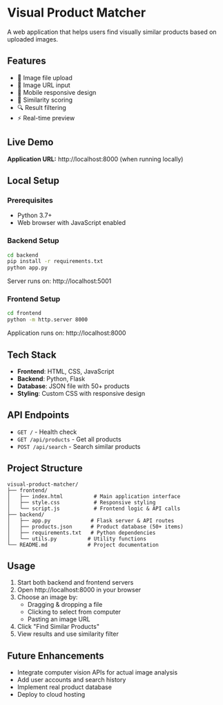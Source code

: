 # Visual Product Matcher

A web application that helps users find visually similar products based on uploaded images.

## Features

- 📁 Image file upload
- 🔗 Image URL input  
- 📱 Mobile responsive design
- 🎯 Similarity scoring
- 🔍 Result filtering
- ⚡ Real-time preview

## Live Demo

**Application URL:** http://localhost:8000 (when running locally)

## Local Setup

### Prerequisites
- Python 3.7+
- Web browser with JavaScript enabled

### Backend Setup
```bash
cd backend
pip install -r requirements.txt
python app.py
```
Server runs on: http://localhost:5001

### Frontend Setup
```bash
cd frontend
python -m http.server 8000
```
Application runs on: http://localhost:8000

## Tech Stack

- **Frontend**: HTML, CSS, JavaScript
- **Backend**: Python, Flask
- **Database**: JSON file with 50+ products
- **Styling**: Custom CSS with responsive design

## API Endpoints

- `GET /` - Health check
- `GET /api/products` - Get all products  
- `POST /api/search` - Search similar products

## Project Structure

```
visual-product-matcher/
├── frontend/
│   ├── index.html          # Main application interface
│   ├── style.css           # Responsive styling
│   └── script.js           # Frontend logic & API calls
├── backend/
│   ├── app.py             # Flask server & API routes
│   ├── products.json      # Product database (50+ items)
│   ├── requirements.txt   # Python dependencies
│   └── utils.py          # Utility functions
└── README.md             # Project documentation
```

## Usage

1. Start both backend and frontend servers
2. Open http://localhost:8000 in your browser
3. Choose an image by:
   - Dragging & dropping a file
   - Clicking to select from computer
   - Pasting an image URL
4. Click "Find Similar Products"
5. View results and use similarity filter

## Future Enhancements

- Integrate computer vision APIs for actual image analysis
- Add user accounts and search history
- Implement real product database
- Deploy to cloud hosting
```
